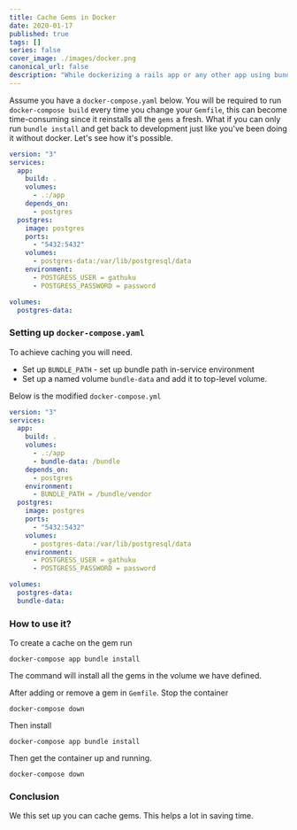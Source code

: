 ```yaml
---
title: Cache Gems in Docker
date: 2020-01-17
published: true
tags: []
series: false
cover_image: ./images/docker.png
canonical_url: false
description: "While dockerizing a rails app or any other app using bundler for gems management, one of the problem is slow bundle install while building the image"
---
```


Assume you have a `docker-compose.yaml` below. You will be required to run `docker-compose build` every time you change your `Gemfile`, this can become time-consuming since it reinstalls all the `gems` a fresh. What if you can only run `bundle install` and get back to development just like you've been doing it without docker. Let's see how it's possible.

```yaml
version: "3"
services:
  app:
    build: .
    volumes:
      - .:/app
    depends_on:
      - postgres
  postgres:
    image: postgres
    ports:
      - "5432:5432"
    volumes:
      - postgres-data:/var/lib/postgresql/data
    environment:
      - POSTGRESS_USER = gathuku
      - POSTGRESS_PASSWORD = password

volumes:
  postgres-data:

```

### Setting up `docker-compose.yaml`
To achieve caching you will need.
- Set up `BUNDLE_PATH` - set up bundle path in-service environment
- Set up a named volume `bundle-data` and add it to top-level volume.

Below is the modified `docker-compose.yml`
```yaml
version: "3"
services:
  app:
    build: .
    volumes:
      - .:/app
      - bundle-data: /bundle
    depends_on:
      - postgres
    environment:
      - BUNDLE_PATH = /bundle/vendor
  postgres:
    image: postgres
    ports:
      - "5432:5432"
    volumes:
      - postgres-data:/var/lib/postgresql/data
    environment:
      - POSTGRESS_USER = gathuku
      - POSTGRESS_PASSWORD = password

volumes:
  postgres-data:
  bundle-data:

```
### How to use it?
To create a cache on the gem run
```
docker-compose app bundle install
```
The command will install all the gems in the volume we have defined.

After adding or remove a gem in `Gemfile`. Stop the container
```
docker-compose down
```
Then install
```
docker-compose app bundle install
```
Then get the container up and running.
```
docker-compose down
```

### Conclusion
We this set up you can cache gems. This helps a lot in saving time.
